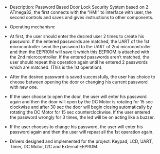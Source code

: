 -	Description: Password Based Door Lock Security System based on 2 ATmega32, the first connects with the “HMI” to interface with user, the second controls and saves and gives instructions to other components.

-	Operating mechanism:

-	At first, the user should enter the desired user 2 times to create his password. If the entered passwords are matched, the UART of the 1st microcontroller send the password to the UART of 2nd microcontroller and then the EEPROM will save it which this EEPROM is attached with the 2nd microcontroller. If the entered passwords aren’t matched, the user should repeat this operation again until he entered 2 passwords which are matched. (This is the 1st operation).

-	After the desired password is saved successfully, the user has choice to choose between opening the door or changing his current password with new one.

-	If the user choose to open the door, the user will enter his password again and then the door will open by the DC Motor is rotating for 15 sec clockwise and after 30 sec the door will begin closing automatically by rotating the DC Motor for 15 sec counterclockwise. If the user entered the password wrongly for 3 times, the led will be on acting like a buzzer.

-	If the user chooses to change his password, the user will enter his password again and then the user will repeat all the 1st operation again.

-	Drivers designed and implemented for the project: Keypad, LCD, UART, Timer, DC Motor, I2C and External EEPROM.
